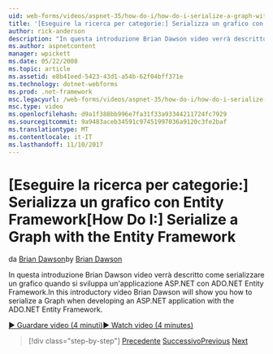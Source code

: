 ```yaml
---
uid: web-forms/videos/aspnet-35/how-do-i/how-do-i-serialize-a-graph-with-the-entity-framework
title: '[Eseguire la ricerca per categorie:] Serializza un grafico con Entity Framework | Documenti Microsoft'
author: rick-anderson
description: "In questa introduzione Brian Dawson video verrà descritto come serializzare un grafico quando si sviluppa un'applicazione ASP.NET con ADO.NET Entity Framework."
ms.author: aspnetcontent
manager: wpickett
ms.date: 05/22/2008
ms.topic: article
ms.assetid: e8b41eed-5423-43d1-a54b-62f04bff371e
ms.technology: dotnet-webforms
ms.prod: .net-framework
msc.legacyurl: /web-forms/videos/aspnet-35/how-do-i/how-do-i-serialize-a-graph-with-the-entity-framework
msc.type: video
ms.openlocfilehash: d9a1f388bb996e7fa31f33a93344211724fc7929
ms.sourcegitcommit: 9a9483aceb34591c97451997036a9120c3fe2baf
ms.translationtype: MT
ms.contentlocale: it-IT
ms.lasthandoff: 11/10/2017
---
```

<a name="how-do-i-serialize-a-graph-with-the-entity-framework"></a><span data-ttu-id="51b20-103">[Eseguire la ricerca per categorie:] Serializza un grafico con Entity Framework</span><span class="sxs-lookup"><span data-stu-id="51b20-103">[How Do I:] Serialize a Graph with the Entity Framework</span></span>
====================
<span data-ttu-id="51b20-104">da [Brian Dawson](https://twitter.com/briandawson)</span><span class="sxs-lookup"><span data-stu-id="51b20-104">by [Brian Dawson](https://twitter.com/briandawson)</span></span>

<span data-ttu-id="51b20-105">In questa introduzione Brian Dawson video verrà descritto come serializzare un grafico quando si sviluppa un'applicazione ASP.NET con ADO.NET Entity Framework.</span><span class="sxs-lookup"><span data-stu-id="51b20-105">In this introductory video Brian Dawson will show you how to serialize a Graph when developing an ASP.NET application with the ADO.NET Entity Framework.</span></span>

[<span data-ttu-id="51b20-106">&#9654; Guardare video (4 minuti)</span><span class="sxs-lookup"><span data-stu-id="51b20-106">&#9654; Watch video (4 minutes)</span></span>](https://channel9.msdn.com/Blogs/ASP-NET-Site-Videos/how-do-i-serialize-a-graph-with-the-entity-framework)

>[!div class="step-by-step"]
<span data-ttu-id="51b20-107">[Precedente](how-do-i-use-the-new-entity-data-source.md)
[Successivo](how-do-i-use-msbuild-to-automate-the-aspnet-compiler-and-merge-utilities.md)</span><span class="sxs-lookup"><span data-stu-id="51b20-107">[Previous](how-do-i-use-the-new-entity-data-source.md)
[Next](how-do-i-use-msbuild-to-automate-the-aspnet-compiler-and-merge-utilities.md)</span></span>
